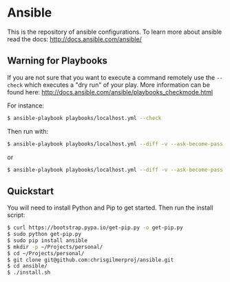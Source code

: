 # Ansible

This is the repository of ansible configurations. To learn more about ansible
read the docs: http://docs.ansible.com/ansible/

## Warning for Playbooks

If you are not sure that you want to execute a command remotely use the `--check`
which executes a "dry run" of your play.  More information can be found here:
http://docs.ansible.com/ansible/playbooks_checkmode.html

For instance:

```sh
$ ansible-playbook playbooks/localhost.yml --check
```

Then run with:

```sh
$ ansible-playbook playbooks/localhost.yml --diff -v --ask-become-pass
```

or

```sh
$ ansible-playbook playbooks/localhost.yml --diff -v --ask-become-pass --tags python --extra no_deps=True
```

## Quickstart

You will need to install Python and Pip to get started.  Then run the install
script:

```sh
$ curl https://bootstrap.pypa.io/get-pip.py -o get-pip.py
$ sudo python get-pip.py
$ sudo pip install ansible
$ mkdir -p ~/Projects/personal/
$ cd ~/Projects/personal/
$ git clone git@github.com:chrisgilmerproj/ansible.git
$ cd ansible/
$ ./install.sh
```
